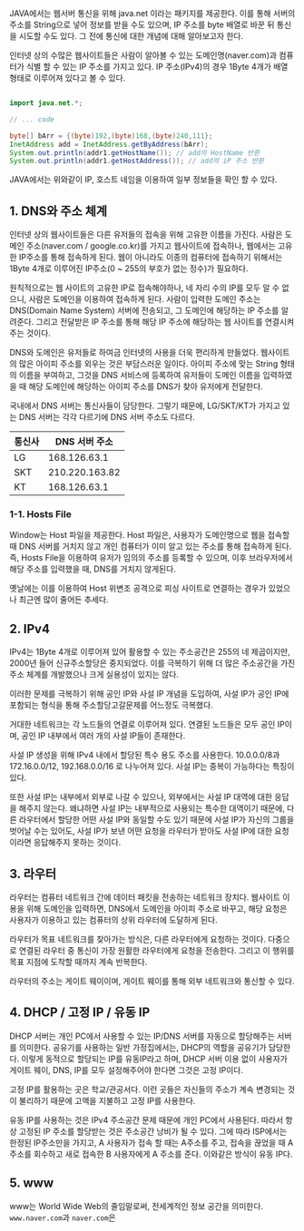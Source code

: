 
JAVA에서는 웹서버 통신을 위해 java.net 이라는 패키지를 제공한다. 이를 통해 서버의 주소를 String으로 넣어 정보를 받을 수도 있으며, IP 주소를 byte 배열로 바꾼 뒤 통신을 시도할 수도 있다. 그 전에 통신에 대한 개념에 대해 알아보고자 한다.

인터넷 상의 수많은 웹사이트들은 사람이 알아볼 수 있는 도메인명(naver.com)과 컴퓨터가 식별 할 수 있는 IP 주소를 가지고 있다. IP 주소(IPv4)의 경우 1Byte 4개가 배열 형태로 이루어져 있다고 볼 수 있다.

```java

import java.net.*;

// ... code

byte[] bArr = {(byte)192,(byte)168,(byte)240,111};
InetAddress add = InetAddress.getByAddress(bArr);
System.out.println(addr1.getHostName()); // add의 HostName 반환
System.out.println(addr1.getHostAddress()); // add의 iP 주소 반환

```

JAVA에서는 위와같이 IP, 호스트 네임을 이용하여 일부 정보들을 확인 할 수 있다.


## 1. DNS와 주소 체계

인터넷 상의 웹사이트들은 다른 유저들의 접속을 위해 고유한 이름을 가진다. 사람은 도메인 주소(naver.com / google.co.kr)를 가지고 웹사이트에 접속하나, 웹에서는 고유한 IP주소를 통해 접속하게 된다. 웹이 아니라도 이종의 컴퓨터에 접속하기 위해서는 1Byte 4개로 이루어진 IP주소(0  ~ 255의 부호가 없는 정수)가 필요하다.

원칙적으로는 웹 사이트의 고유한 IP로 접속해야하나, 네 자리 수의 IP를 모두 알 수 없으니, 사람은 도메인을 이용하여 접속하게 된다. 사람이 입력한 도메인 주소는 DNS(Domain Name System) 서버에 전송되고, 그 도메인에 해당하는 IP 주소를 알려준다. 그리고 전달받은 IP 주소를 통해 해당 IP 주소에 해당하는 웹 사이트를 연결시켜주는 것이다.

DNS와 도메인은 유저들로 하여금 인터넷의 사용을 더욱 편리하게 만들었다. 웹사이트의 많은 아이피 주소를 외우는 것은 부담스러운 일이다. 아이피 주소에 맞는 String 형태의 이름을 부여하고, 그것을 DNS 서비스에 등록하여 유저들이 도메인 이름을 입력하였을 때 해당 도메인에 해당하는 아이피 주소를 DNS가 찾아 유저에게 전달한다.

국내에서 DNS 서버는 통신사들이 담당한다. 그렇기 때문에, LG/SKT/KT가 가지고 있는 DNS 서버는 각각 다르기에 DNS 서버 주소도 다르다.

|통신사|DNS 서버 주소|
|---|---|
| LG | 168.126.63.1 |
| SKT | 210.220.163.82 |
| KT | 168.126.63.1 |


### 1-1. Hosts File

Window는 Host 파일을 제공한다. Host 파일은, 사용자가 도메인명으로 웹을 접속할 때 DNS 서버를 거치지 않고 개인 컴퓨터가 이미 알고 있는 주소를 통해 접속하게 된다. 즉, Hosts File을 이용하여 유저가 임의의 주소를 등록할 수 있으며, 이후 브라우저에서 해당 주소를 입력했을 때, DNS를 거치지 않게된다.

옛날에는 이를 이용하여 Host 위변조 공격으로 피싱 사이트로 연결하는 경우가 있었으나 최근엔 많이 줄어든 추세다.


## 2. IPv4

IPv4는 1Byte 4개로 이루어져 있어 활용할 수 있는 주소공간은 255의 네 제곱이지만, 2000년 들어 신규주소할당은 중지되었다. 이를 극복하기 위해 더 많은 주소공간을 가진 주소 체계를 개발했으나 크게 실용성이 있지는 않다.

이러한 문제를 극복하기 위해 공인 IP와 사설 IP 개념을 도입하여, 사설 IP가 공인 IP에 포함되는 형식을 통해 주소할당고갈문제를 어느정도 극복했다.

거대한 네트워크는 각 노드들의 연결로 이루어져 있다. 연결된 노드들은 모두 공인 IP이며, 공인 IP 내부에서 여러 개의 사설 IP들이 존재한다. 

사설 IP 생성을 위해 IPv4 내에서 할당된 특수 용도 주소를 사용한다. 10.0.0.0/8과 172.16.0.0/12, 192.168.0.0/16 로 나누어져 있다. 사설 IP는 중복이 가능하다는 특징이 있다.

또한 사설 IP는 내부에서 외부로 나갈 수 있으나, 외부에서는 사설 IP 대역에 대한 응답을 해주지 않는다. 왜냐하면 사설 IP는 내부적으로 사용되는 특수한 대역이기 때문에, 다른 라우터에서 할당한 어떤 사설 IP와 동일할 수도 있기 때문에 사설 IP가 자신의 그룹을 벗어날 수는 있어도, 사설 IP가 보낸 어떤 요청을 라우터가 받아도 사설 IP에 대한 요청이라면 응답해주지 못하는 것이다. 


## 3. 라우터

라우터는 컴퓨터 네트워크 간에 데이터 패킷을 전송하는 네트워크 장치다.  웹사이트 이용을 위해 도메인을 입력하면, DNS에서 도메인을 아이피 주소로 바꾸고, 해당 요청은 사용자가 이용하고 있는 컴퓨터의 상위 라우터에 도달하게 된다.

라우터가 목표 네트워크를 찾아가는 방식은, 다른 라우터에게 요청하는 것이다. 다중으로 연결된 라우터 중 통신이 가장 원활한 라우터에게 요청을 전송한다. 그리고 이 행위를 목표 지점에 도착할 때까지 계속 반복한다.

라우터의 주소는 게이트 웨이이며, 게이트 웨이를 통해 외부 네트워크와 통신할 수 있다. 


## 4. DHCP / 고정 IP / 유동 IP

DHCP 서버는 개인 PC에서 사용할 수 있는 IP/DNS 서버를 자동으로 할당해주는 서버를 의미한다. 공유기를 사용하는 일반 가정집에서는, DHCP의 역할을 공유기가 담당한다. 이렇게 동적으로 할당되는 IP를 유동IP라고 하며, DHCP 서버 이용 없이 사용자가 게이트 웨이, DNS, IP를 모두 설정해주어야 한다면 그것은 고정 IP이다.

고정 IP를 활용하는 곳은 학교/관공서다. 이런 곳들은 자신들의 주소가 계속 변경되는 것이 불리하기 때문에 고액을 지불하고 고정 IP를 사용한다.

유동 IP를 사용하는 것은 IPv4 주소공간 문제 때문에 개인 PC에서 사용된다. 따라서 항상 고정된 IP 주소를 할당받는 것은 주소공간 낭비가 될 수 있다. 그에 따라 ISP에서는 한정된 IP주소만을 가지고, A 사용자가 접속 할 때는 A주소를 주고, 접속을 끊었을 때 A주소를 회수하고 새로 접속한 B 사용자에게 A 주소를 준다. 이와같은 방식이 유동 IP다.


## 5. www

www는 World Wide Web의 줄임말로써, 전세계적인 정보 공간을 의미한다. `www.naver.com`과 `naver.com`은 

